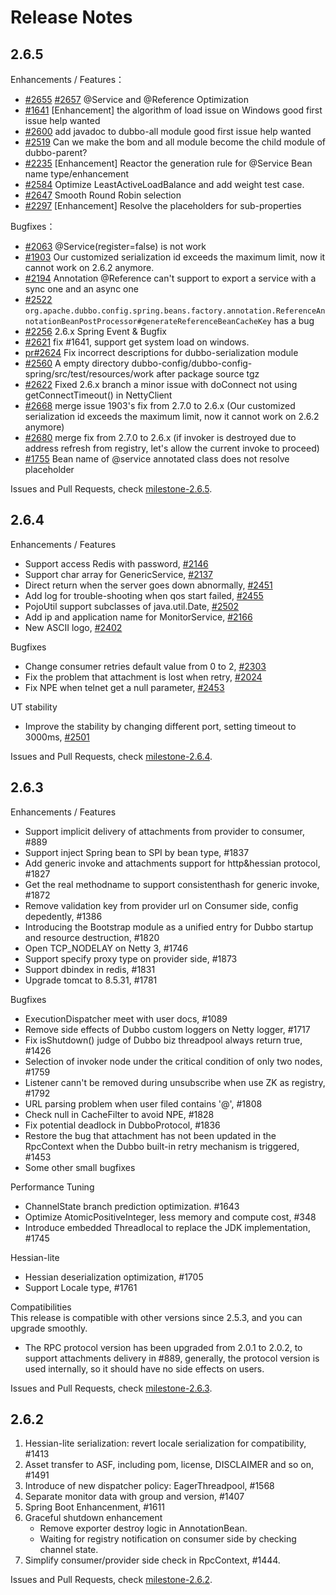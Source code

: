 # Release Notes

## 2.6.5

Enhancements / Features：   

- [#2655](https://github.com/apache/incubator-dubbo/issues/2655) [#2657](https://github.com/apache/incubator-dubbo/issues/2657)  @Service and @Reference Optimization 
- [#1641](https://github.com/apache/incubator-dubbo/issues/1641) [Enhancement] the algorithm of load issue on Windows good first issue help wanted 
- [#2600](https://github.com/apache/incubator-dubbo/issues/2600) add javadoc to dubbo-all module good first issue help wanted
- [#2519](https://github.com/apache/incubator-dubbo/issues/2519) Can we make the bom and all module become the child module of dubbo-parent? 
- [#2235](https://github.com/apache/incubator-dubbo/issues/2235) [Enhancement] Reactor the generation rule for @Service Bean name type/enhancement 
- [#2584](https://github.com/apache/incubator-dubbo/issues/2584) Optimize LeastActiveLoadBalance and add weight test case.
- [#2647](https://github.com/apache/incubator-dubbo/pull/2647) Smooth Round Robin selection
- [#2297](https://github.com/apache/incubator-dubbo/pull/2297) [Enhancement] Resolve the placeholders for sub-properties

Bugfixes：    

- [#2063](https://github.com/apache/incubator-dubbo/issues/2063) @Service(register=false) is not work 
- [#1903](https://github.com/apache/incubator-dubbo/issues/1903) Our customized serialization id exceeds the maximum limit, now it cannot work on 2.6.2 anymore. 
- [#2194](https://github.com/apache/incubator-dubbo/issues/2194) Annotation @Reference can't support to export a service with a sync one and an async one 
- [#2522](https://github.com/apache/incubator-dubbo/issues/2522) `org.apache.dubbo.config.spring.beans.factory.annotation.ReferenceAnnotationBeanPostProcessor#generateReferenceBeanCacheKey` has a bug 
- [#2256](https://github.com/apache/incubator-dubbo/issues/2256) 2.6.x Spring Event & Bugfix
- [#2621](https://github.com/apache/incubator-dubbo/issues/2621) fix #1641, support get system load on windows.
- [pr#2624](https://github.com/apache/incubator-dubbo/pull/2624) Fix incorrect descriptions for dubbo-serialization module 
- [#2560](https://github.com/apache/incubator-dubbo/issues/2560) A empty directory dubbo-config/dubbo-config-spring/src/test/resources/work after package source tgz
- [#2622](https://github.com/apache/incubator-dubbo/issues/2622) Fixed 2.6.x branch a minor issue with doConnect not using getConnectTimeout() in NettyClient
- [#2668](https://github.com/apache/incubator-dubbo/pull/2668) merge issue 1903's fix from 2.7.0 to 2.6.x (Our customized serialization id exceeds the maximum limit, now it cannot work on 2.6.2 anymore)
- [#2680](https://github.com/apache/incubator-dubbo/pull/2680) merge fix from 2.7.0 to 2.6.x (if invoker is destroyed due to address refresh from registry, let's allow the current invoke to proceed)
- [#1755](https://github.com/apache/incubator-dubbo/issues/1755) Bean name of @service annotated class does not resolve placeholder

Issues and Pull Requests, check [milestone-2.6.5](https://github.com/apache/incubator-dubbo/milestone/21).

## 2.6.4

Enhancements / Features

- Support access Redis with password, [#2146](https://github.com/apache/incubator-dubbo/pull/2146)
- Support char array for GenericService, [#2137](https://github.com/apache/incubator-dubbo/pull/2137)
- Direct return when the server goes down abnormally, [#2451](https://github.com/apache/incubator-dubbo/pull/2451)
- Add log for trouble-shooting when qos start failed, [#2455](https://github.com/apache/incubator-dubbo/pull/2455)
- PojoUtil support subclasses of java.util.Date, [#2502](https://github.com/apache/incubator-dubbo/pull/2502)
- Add ip and application name for MonitorService, [#2166](https://github.com/apache/incubator-dubbo/pull/2166)
- New ASCII logo, [#2402](https://github.com/apache/incubator-dubbo/pull/2402)

Bugfixes

- Change consumer retries default value from 0 to 2, [#2303](https://github.com/apache/incubator-dubbo/pull/2303)
- Fix the problem that attachment is lost when retry, [#2024](https://github.com/apache/incubator-dubbo/pull/2024)
- Fix NPE when telnet get a null parameter, [#2453](https://github.com/apache/incubator-dubbo/pull/2453)

UT stability

- Improve the stability by changing different port, setting timeout to 3000ms, [#2501](https://github.com/apache/incubator-dubbo/pull/2501)

Issues and Pull Requests, check [milestone-2.6.4](https://github.com/apache/incubator-dubbo/milestone/19).

## 2.6.3

Enhancements / Features

- Support implicit delivery of attachments from provider to consumer, #889
- Support inject Spring bean to SPI by bean type, #1837
- Add generic invoke and attachments support for http&hessian protocol, #1827
- Get the real methodname to support consistenthash for generic invoke, #1872
- Remove validation key from provider url on Consumer side, config depedently, #1386
- Introducing the Bootstrap module as a unified entry for Dubbo startup and resource destruction, #1820
- Open TCP_NODELAY on Netty 3, #1746
- Support specify proxy type on provider side, #1873
- Support dbindex in redis, #1831
- Upgrade tomcat to 8.5.31, #1781

Bugfixes

- ExecutionDispatcher meet with user docs, #1089
- Remove side effects of Dubbo custom loggers on Netty logger, #1717
- Fix isShutdown() judge of Dubbo biz threadpool always return true, #1426
- Selection of invoker node under the critical condition of only two nodes, #1759
- Listener cann't be removed during unsubscribe when use ZK as registry, #1792
- URL parsing problem when user filed contains '@',  #1808
- Check null in CacheFilter to avoid NPE, #1828
- Fix potential deadlock in DubboProtocol, #1836
- Restore the bug that attachment has not been updated in the RpcContext when the Dubbo built-in retry mechanism is triggered, #1453
- Some other small bugfixes

Performance Tuning

- ChannelState branch prediction optimization. #1643
- Optimize AtomicPositiveInteger, less memory and compute cost, #348
- Introduce embedded Threadlocal to replace the JDK implementation, #1745

Hessian-lite

- Hessian deserialization optimization, #1705
- Support Locale type, #1761

Compatibilities  
This release is compatible with other versions since 2.5.3, and you can upgrade smoothly.
- The RPC protocol version has been upgraded from 2.0.1 to 2.0.2, to support attachments delivery in #889, 
generally, the protocol version is used internally, so it should have no side effects on users.

Issues and Pull Requests, check [milestone-2.6.3](https://github.com/apache/incubator-dubbo/milestone/17).


## 2.6.2

1. Hessian-lite serialization: revert locale serialization for compatibility, #1413
2. Asset transfer to ASF, including pom, license, DISCLAIMER and so on, #1491
3. Introduce of new dispatcher policy: EagerThreadpool, #1568
4. Separate monitor data with group and version, #1407
5. Spring Boot Enhancenment, #1611
6. Graceful shutdown enhancement
   - Remove exporter destroy logic in AnnotationBean.
   - Waiting for registry notification on consumer side by checking channel state.
7. Simplify consumer/provider side check in RpcContext, #1444.

Issues and Pull Requests, check [milestone-2.6.2](https://github.com/apache/incubator-dubbo/milestone/15).